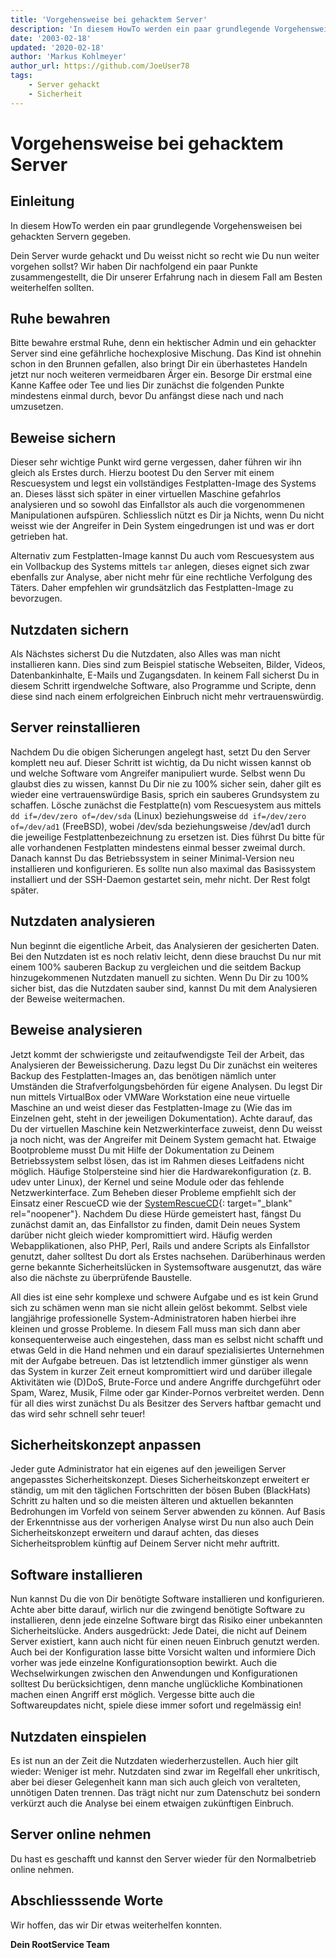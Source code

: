```yaml
---
title: 'Vorgehensweise bei gehacktem Server'
description: 'In diesem HowTo werden ein paar grundlegende Vorgehensweisen bei gehackten Servern gegeben.'
date: '2003-02-18'
updated: '2020-02-18'
author: 'Markus Kohlmeyer'
author_url: https://github.com/JoeUser78
tags:
    - Server gehackt
    - Sicherheit
---
```


# Vorgehensweise bei gehacktem Server

## Einleitung

In diesem HowTo werden ein paar grundlegende Vorgehensweisen bei gehackten Servern gegeben.

Dein Server wurde gehackt und Du weisst nicht so recht wie Du nun weiter vorgehen sollst? Wir haben Dir nachfolgend ein paar Punkte zusammengestellt, die Dir unserer Erfahrung nach in diesem Fall am Besten weiterhelfen sollten.


## Ruhe bewahren

Bitte bewahre erstmal Ruhe, denn ein hektischer Admin und ein gehackter Server sind eine gefährliche hochexplosive Mischung. Das Kind ist ohnehin schon in den Brunnen gefallen, also bringt Dir ein überhastetes Handeln jetzt nur noch weiteren vermeidbaren Ärger ein. Besorge Dir erstmal eine Kanne Kaffee oder Tee und lies Dir zunächst die folgenden Punkte mindestens einmal durch, bevor Du anfängst diese nach und nach umzusetzen.


## Beweise sichern

Dieser sehr wichtige Punkt wird gerne vergessen, daher führen wir ihn gleich als Erstes durch. Hierzu bootest Du den Server mit einem Rescuesystem und legst ein vollständiges Festplatten-Image des Systems an. Dieses lässt sich später in einer virtuellen Maschine gefahrlos analysieren und so sowohl das Einfallstor als auch die vorgenommenen Manipulationen aufspüren. Schliesslich nützt es Dir ja Nichts, wenn Du nicht weisst wie der Angreifer in Dein System eingedrungen ist und was er dort getrieben hat.

Alternativ zum Festplatten-Image kannst Du auch vom Rescuesystem aus ein Vollbackup des Systems mittels `tar` anlegen, dieses eignet sich zwar ebenfalls zur Analyse, aber nicht mehr für eine rechtliche Verfolgung des Täters. Daher empfehlen wir grundsätzlich das Festplatten-Image zu bevorzugen.


## Nutzdaten sichern

Als Nächstes sicherst Du die Nutzdaten, also Alles was man nicht installieren kann. Dies sind zum Beispiel statische Webseiten, Bilder, Videos, Datenbankinhalte, E-Mails und Zugangsdaten. In keinem Fall sicherst Du in diesem Schritt irgendwelche Software, also Programme und Scripte, denn diese sind nach einem erfolgreichen Einbruch nicht mehr vertrauenswürdig.


## Server reinstallieren

Nachdem Du die obigen Sicherungen angelegt hast, setzt Du den Server komplett neu auf. Dieser Schritt ist wichtig, da Du nicht wissen kannst ob und welche Software vom Angreifer manipuliert wurde. Selbst wenn Du glaubst dies zu wissen, kannst Du Dir nie zu 100% sicher sein, daher gilt es wieder eine vertrauenswürdige Basis, sprich ein sauberes Grundsystem zu schaffen. Lösche zunächst die Festplatte(n) vom Rescuesystem aus mittels `dd if=/dev/zero of=/dev/sda` (Linux) beziehungsweise `dd if=/dev/zero of=/dev/ad1` (FreeBSD), wobei /dev/sda beziehungsweise /dev/ad1 durch die jeweilige Festplattenbezeichnung zu ersetzen ist. Dies führst Du bitte für alle vorhandenen Festplatten mindestens einmal besser zweimal durch. Danach kannst Du das Betriebssystem in seiner Minimal-Version neu installieren und konfigurieren. Es sollte nun also maximal das Basissystem installiert und der SSH-Daemon gestartet sein, mehr nicht. Der Rest folgt später.


## Nutzdaten analysieren

Nun beginnt die eigentliche Arbeit, das Analysieren der gesicherten Daten. Bei den Nutzdaten ist es noch relativ leicht, denn diese brauchst Du nur mit einem 100% sauberen Backup zu vergleichen und die seitdem Backup hinzugekommenen Nutzdaten manuell zu sichten. Wenn Du Dir zu 100% sicher bist, das die Nutzdaten sauber sind, kannst Du mit dem Analysieren der Beweise weitermachen.


## Beweise analysieren

Jetzt kommt der schwierigste und zeitaufwendigste Teil der Arbeit, das Analysieren der Beweissicherung. Dazu legst Du Dir zunächst ein weiteres Backup des Festplatten-Images an, das benötigen nämlich unter Umständen die Strafverfolgungsbehörden für eigene Analysen. Du legst Dir nun mittels VirtualBox oder VMWare Workstation eine neue virtuelle Maschine an und weist dieser das Festplatten-Image zu (Wie das im Einzelnen geht, steht in der jeweiligen Dokumentation). Achte darauf, das Du der virtuellen Maschine kein Netzwerkinterface zuweist, denn Du weisst ja noch nicht, was der Angreifer mit Deinem System gemacht hat. Etwaige Bootprobleme musst Du mit Hilfe der Dokumentation zu Deinem Betriebssystem selbst lösen, das ist im Rahmen dieses Leitfadens nicht möglich. Häufige Stolpersteine sind hier die Hardwarekonfiguration (z. B. udev unter Linux), der Kernel und seine Module oder das fehlende Netzwerkinterface. Zum Beheben dieser Probleme empfiehlt sich der Einsatz einer RescueCD wie der [SystemRescueCD](https://www.system-rescue.org/){: target="_blank" rel="noopener"}. Nachdem Du diese Hürde gemeistert hast, fängst Du zunächst damit an, das Einfallstor zu finden, damit Dein neues System darüber nicht gleich wieder kompromittiert wird. Häufig werden Webapplikationen, also PHP, Perl, Rails und andere Scripts als Einfallstor genutzt, daher solltest Du dort als Erstes nachsehen. Darüberhinaus werden gerne bekannte Sicherheitslücken in Systemsoftware ausgenutzt, das wäre also die nächste zu überprüfende Baustelle.

All dies ist eine sehr komplexe und schwere Aufgabe und es ist kein Grund sich zu schämen wenn man sie nicht allein gelöst bekommt. Selbst viele langjährige professionelle System-Administratoren haben hierbei ihre kleinen und grosse Probleme. In diesem Fall muss man sich dann aber konsequenterweise auch eingestehen, dass man es selbst nicht schafft und etwas Geld in die Hand nehmen und ein darauf spezialisiertes Unternehmen mit der Aufgabe betreuen. Das ist letztendlich immer günstiger als wenn das System in kurzer Zeit erneut kompromittiert wird und darüber illegale Aktivitäten wie (D)DoS, Brute-Force und andere Angriffe durchgeführt oder Spam, Warez, Musik, Filme oder gar Kinder-Pornos verbreitet werden. Denn für all dies wirst zunächst Du als Besitzer des Servers haftbar gemacht und das wird sehr schnell sehr teuer!


## Sicherheitskonzept anpassen

Jeder gute Administrator hat ein eigenes auf den jeweiligen Server angepasstes Sicherheitskonzept. Dieses Sicherheitskonzept erweitert er ständig, um mit den täglichen Fortschritten der bösen Buben (BlackHats) Schritt zu halten und so die meisten älteren und aktuellen bekannten Bedrohungen im Vorfeld von seinem Server abwenden zu können. Auf Basis der Erkenntnisse aus der vorherigen Analyse wirst Du nun also auch Dein Sicherheitskonzept erweitern und darauf achten, das dieses Sicherheitsproblem künftig auf Deinem Server nicht mehr auftritt.


## Software installieren

Nun kannst Du die von Dir benötigte Software installieren und konfigurieren. Achte aber bitte darauf, wirlich nur die zwingend benötigte Software zu installieren, denn jede einzelne Software birgt das Risiko einer unbekannten Sicherheitslücke. Anders ausgedrückt: Jede Datei, die nicht auf Deinem Server existiert, kann auch nicht für einen neuen Einbruch genutzt werden. Auch bei der Konfiguration lasse bitte Vorsicht walten und informiere Dich vorher was jede einzelne Konfigurationsoption bewirkt. Auch die Wechselwirkungen zwischen den Anwendungen und Konfigurationen solltest Du berücksichtigen, denn manche unglückliche Kombinationen machen einen Angriff erst möglich. Vergesse bitte auch die Softwareupdates nicht, spiele diese immer sofort und regelmässig ein!


## Nutzdaten einspielen

Es ist nun an der Zeit die Nutzdaten wiederherzustellen. Auch hier gilt wieder: Weniger ist mehr. Nutzdaten sind zwar im Regelfall eher unkritisch, aber bei dieser Gelegenheit kann man sich auch gleich von veralteten, unnötigen Daten trennen. Das trägt nicht nur zum Datenschutz bei sondern verkürzt auch die Analyse bei einem etwaigen zukünftigen Einbruch.


## Server online nehmen

Du hast es geschafft und kannst den Server wieder für den Normalbetrieb online nehmen.


## Abschliesssende Worte

Wir hoffen, das wir Dir etwas weiterhelfen konnten.

**Dein RootService Team**
